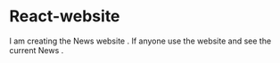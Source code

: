 # React-website
I am creating the News website . If anyone use the website and see the current News .
